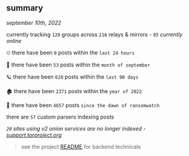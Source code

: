 
## summary
_september 10th, 2022_

currently tracking `120` groups across `216` relays & mirrors - _`95` currently online_

⏲ there have been `0` posts within the `last 24 hours`

🦈 there have been `53` posts within the `month of september`

🪐 there have been `628` posts within the `last 90 days`

🏚 there have been `2371` posts within the `year of 2022`

🦕 there have been `4657` posts `since the dawn of ransomwatch`

there are `57` custom parsers indexing posts

_`20` sites using v2 onion services are no longer indexed - [support.torproject.org](https://support.torproject.org/onionservices/v2-deprecation/)_

> see the project [README](https://github.com/joshhighet/ransomwatch#ransomwatch--) for backend technicals
